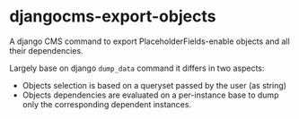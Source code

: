 djangocms-export-objects
========================

A django CMS command to export PlaceholderFields-enable objects and all their
dependencies.

Largely base on django ``dump_data`` command it differs in two aspects:

 - Objects selection is based on a queryset passed by the user (as string)
 - Objects dependencies are evaluated on a per-instance base to dump only the
   corresponding dependent instances.
